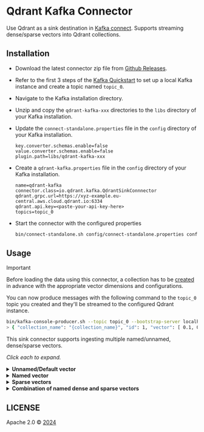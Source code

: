 # Qdrant Kafka Connector

Use Qdrant as a sink destination in [Kafka connect](https://docs.confluent.io/platform/current/connect/index.html). Supports streaming dense/sparse vectors into Qdrant collections.

## Installation

- Download the latest connector zip file from [Github Releases](https://github.com/qdrant/qdrant-kafka/releases).

- Refer to the first 3 steps of the [Kafka Quickstart](https://kafka.apache.org/quickstart#quickstart_download) to set up a local Kafka instance and create a topic named `topic_0`.

- Navigate to the Kafka installation directory.

- Unzip and copy the `qdrant-kafka-xxx` directories to the `libs` directory of your Kafka installation.

- Update the `connect-standalone.properties` file in the `config` directory of your Kafka installation.

    ```properties
    key.converter.schemas.enable=false
    value.converter.schemas.enable=false
    plugin.path=libs/qdrant-kafka-xxx
    ```

- Create a `qdrant-kafka.properties` file in the `config` directory of your Kafka installation.

    ```properties
    name=qdrant-kafka
    connector.class=io.qdrant.kafka.QdrantSinkConnnector
    qdrant.grpc.url=https://xyz-example.eu-central.aws.cloud.qdrant.io:6334
    qdrant.api.key=<paste-your-api-key-here>
    topics=topic_0
    ```

- Start the connector with the configured properties

  ```sh
  bin/connect-standalone.sh config/connect-standalone.properties config/qdrant-kafka.properties
  ```
  
## Usage

> [!IMPORTANT]
> Before loading the data using this connector, a collection has to be [created](https://qdrant.tech/documentation/concepts/collections/#create-a-collection) in advance with the appropriate vector dimensions and configurations.

You can now produce messages with the following command to the `topic_0` topic you created and they'll be streamed to the configured Qdrant instance.

```sh
bin/kafka-console-producer.sh --topic topic_0 --bootstrap-server localhost:9092
> { "collection_name": "{collection_name}", "id": 1, "vector": [ 0.1, 0.2, 0.3, 0.4, 0.5, 0.6, 0.7, 0.8 ], "payload": { "name": "kafka", "description": "Kafka is a distributed streaming platform", "url": "https://kafka.apache.org/" } }
```

This sink connector supports ingesting multiple named/unnamed, dense/sparse vectors.

_Click each to expand._

<details>
  <summary><b>Unnamed/Default vector</b></summary>

```json
{
    "collection_name": "{collection_name}",
    "id": 1,
    "vector": [
        0.1,
        0.2,
        0.3,
        0.4,
        0.5,
        0.6,
        0.7,
        0.8
    ],
    "payload": {
        "name": "kafka",
        "description": "Kafka is a distributed streaming platform",
        "url": "https://kafka.apache.org/"
    }
}
```

</details>

<details>
  <summary><b>Named vector</b></summary>

```json
{
    "collection_name": "{collection_name}",
    "id": 1,
    "vector": {
        "some-dense": [
            0.1,
            0.2,
            0.3,
            0.4,
            0.5,
            0.6,
            0.7,
            0.8
        ],
        "some-other-dense": [
            0.1,
            0.2,
            0.3,
            0.4,
            0.5,
            0.6,
            0.7,
            0.8
        ]
    },
    "payload": {
        "name": "kafka",
        "description": "Kafka is a distributed streaming platform",
        "url": "https://kafka.apache.org/"
    }
}
```

</details>

<details>
  <summary><b>Sparse vectors</b></summary>

```json
{
    "collection_name": "{collection_name}",
    "id": 1,
    "shard_key_selector": [5235],
    "vector": {
        "some-sparse": {
            "indices": [
                0,
                1,
                2,
                3,
                4,
                5,
                6,
                7,
                8,
                9
            ],
            "values": [
                0.1,
                0.2,
                0.3,
                0.4,
                0.5,
                0.6,
                0.7,
                0.8,
                0.9,
                1.0
            ]
        }
    },
    "payload": {
        "name": "kafka",
        "description": "Kafka is a distributed streaming platform",
        "url": "https://kafka.apache.org/"
    }
}
```

</details>

<details>
  <summary><b>Combination of named dense and sparse vectors</b></summary>

```json
{
    "collection_name": "{collection_name}",
    "id": "a10435b5-2a58-427a-a3a0-a5d845b147b7",
    "shard_key_selector": ["some-key"],
    "vector": {
        "some-other-dense": [
            0.1,
            0.2,
            0.3,
            0.4,
            0.5,
            0.6,
            0.7,
            0.8
        ],
        "some-sparse": {
            "indices": [
                0,
                1,
                2,
                3,
                4,
                5,
                6,
                7,
                8,
                9
            ],
            "values": [
                0.1,
                0.2,
                0.3,
                0.4,
                0.5,
                0.6,
                0.7,
                0.8,
                0.9,
                1.0
            ]
        }
    },
    "payload": {
        "name": "kafka",
        "description": "Kafka is a distributed streaming platform",
        "url": "https://kafka.apache.org/"
    }
}
```

</details>

## LICENSE

Apache 2.0 © [2024](https://github.com/qdrant/qdrant-kafka/blob/main/LICENSE)

